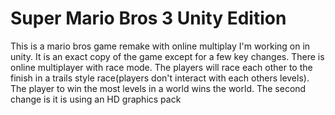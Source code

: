 # Super Mario Bros 3 Unity Edition
 This is a mario bros game remake with online multiplay I'm working on in unity. It is an exact copy of the game except for a few key changes. There is online multiplayer with race mode. The players will race each other to the finish in a trails style race(players don't interact with each others levels). The player to win the most levels in a world wins the world. The second change is it is using an HD graphics pack  
